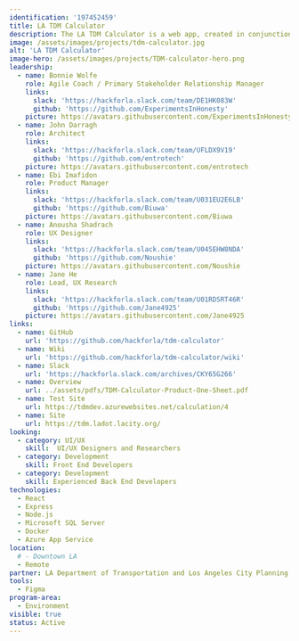 ```yaml
---
identification: '197452459'
title: LA TDM Calculator
description: The LA TDM Calculator is a web app, created in conjunction with the L.A. Department of Transportation (LADOT) and Los Angeles City Planning, to help real estate developers design better projects for Los Angeles. The Calculator is being implemented alongside a new ordinance reducing over-parking and improving the infrastructure to incentivize public transportation and discourage single occupancy vehicle trips.
image: /assets/images/projects/tdm-calculator.jpg
alt: 'LA TDM Calculator'
image-hero: /assets/images/projects/TDM-calculator-hero.png
leadership:
  - name: Bonnie Wolfe
    role: Agile Coach / Primary Stakeholder Relationship Manager
    links:
      slack: 'https://hackforla.slack.com/team/DE1HK083W'
      github: 'https://github.com/ExperimentsInHonesty'
    picture: https://avatars.githubusercontent.com/ExperimentsInHonesty
  - name: John Darragh
    role: Architect
    links:
      slack: 'https://hackforla.slack.com/team/UFLDX9V19'
      github: 'https://github.com/entrotech'
    picture: https://avatars.githubusercontent.com/entrotech
  - name: Ebi Imafidon
    role: Product Manager
    links:
      slack: 'https://hackforla.slack.com/team/U031EU2E6LB'
      github: 'https://github.com/Biuwa'
    picture: https://avatars.githubusercontent.com/Biuwa
  - name: Anousha Shadrach
    role: UX Designer
    links:
      slack: 'https://hackforla.slack.com/team/U045EHW8NDA'
      github: 'https://github.com/Noushie'
    picture: https://avatars.githubusercontent.com/Noushie
  - name: Jane He
    role: Lead, UX Research
    links:
      slack: 'https://hackforla.slack.com/team/U01RDSRT46R'
      github: 'https://github.com/Jane4925'
    picture: https://avatars.githubusercontent.com/Jane4925
links:
  - name: GitHub
    url: 'https://github.com/hackforla/tdm-calculator'
  - name: Wiki
    url: 'https://github.com/hackforla/tdm-calculator/wiki'
  - name: Slack
    url: 'https://hackforla.slack.com/archives/CKY65G266'
  - name: Overview
    url: ../assets/pdfs/TDM-Calculator-Product-One-Sheet.pdf
  - name: Test Site
    url: https://tdmdev.azurewebsites.net/calculation/4
  - name: Site
    url: https://tdm.ladot.lacity.org/
looking:
  - category: UI/UX
    skill:  UI/UX Designers and Researchers
  - category: Development
    skill: Front End Developers
  - category: Development
    skill: Experienced Back End Developers
technologies:
  - React
  - Express
  - Node.js
  - Microsoft SQL Server
  - Docker
  - Azure App Service
location:
  # - Downtown LA
  - Remote
partner: LA Department of Transportation and Los Angeles City Planning
tools:
  - Figma
program-area:
  - Environment
visible: true
status: Active
---
```

